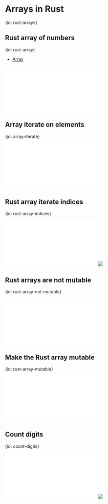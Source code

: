 # Arrays in Rust
{id: rust-arrays}

## Rust array of numbers
{id: rust-array}

* [Array](https://doc.rust-lang.org/std/primitive.array.html)

![](examples/arrays/numbers/src/main.rs)

## Array iterate on elements
{id: array-iterate}

![](examples/arrays/numbers-iterate/src/main.rs)

## Rust array iterate indices
{id: rust-array-indices}

![](examples/arrays/numbers-index/src/main.rs)
![](examples/arrays/numbers-index/out.out)

## Rust arrays are not mutable
{id: rust-array-not-mutable}

![](examples/arrays/numbers-change/src/main.rs)

## Make the Rust array mutable
{id: rust-array-mutable}

![](examples/arrays/numbers-mutable/src/main.rs)

## Count digits
{id: count-digits}

![](examples/arrays/count-digits/src/main.rs)
![](examples/arrays/count-digits/out.out)


